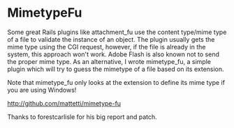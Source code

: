 # MimetypeFu

Some great Rails plugins like attachment_fu use the content type/mime type of a file to validate the instance of an object.
The plugin usually gets the mime type using the CGI request, however, if the file is already in the system, this approach won't work.
Adobe Flash is also known not to send the proper mime type.
As an alternative, I wrote mimetype_fu, a simple plugin which will try to guess the mimetype of a file based on its extension.

Note that mimetype_fu only looks at the extension to define its mime type if you are using Windows!

http://github.com/mattetti/mimetype-fu

Thanks to forestcarlisle for his big report and patch.
